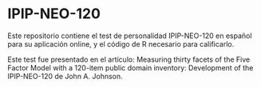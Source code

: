 # IPIP-NEO-120
Este repositorio contiene el test de personalidad IPIP-NEO-120 en español para su aplicación online, y el código de R necesario para calificarlo.

Este test fue presentado en el artículo: Measuring thirty facets of the Five Factor Model with a 120-item public domain inventory: Development of the IPIP-NEO-120 de John A. Johnson.
